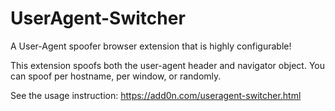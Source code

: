 # UserAgent-Switcher
A User-Agent spoofer browser extension that is highly configurable!

This extension spoofs both the user-agent header and navigator object. You can spoof per hostname, per window, or randomly.

See the usage instruction:
  https://add0n.com/useragent-switcher.html
